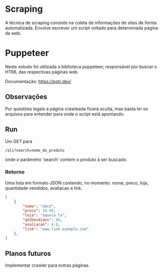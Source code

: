 # Scraping
A técnica de scraping consiste na coleta de informações de sites de forma automatizada. Envolve escrever um script voltado para determinada página da web.

# Puppeteer
Neste estudo foi utilizada a biblioteca puppeteer, responsável por buscar o HTML das respectivas páginas web.

Documentação: https://pptr.dev/
## Observações
Por questões legais a página crawleada ficará oculta, mas basta ler os arquivos para entender para onde o script está apontando. 

## Run
Um GET para  
```
/ali?search=nome_do_produto
```
onde o parâmetro 'search' contem o produto à ser buscado.

### Retorno
Uma lista em formato JSON contendo, no momento: nome, preco, loja, quantidade vendidos, avaliacao e link.
```json
[
    {
        "nome": "abcd",
        "preco": 10.90,
        "loja": "aquela la",
        "qtdVendidos": 90,
        "avaliacao": 4.8,
        "link": "www.link.exempĺo.com"
    },
]
```

## Planos futuros
Implementar crawler para outras páginas.
